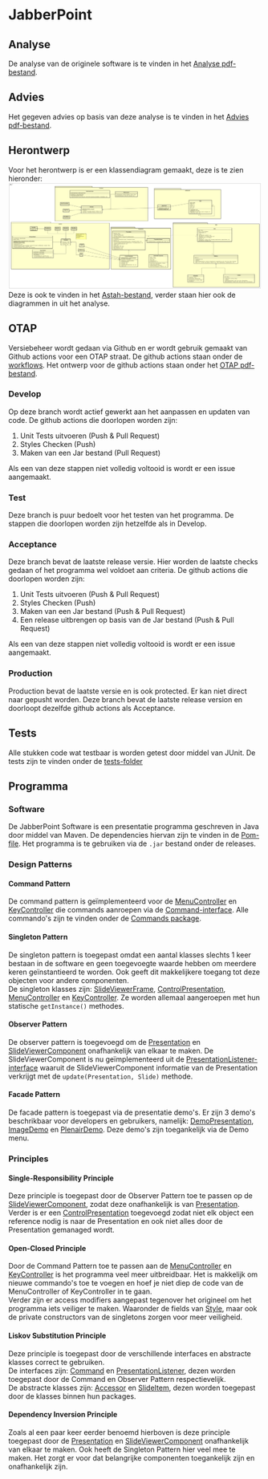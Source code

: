 # JabberPoint
## Analyse
De analyse van de originele software is te vinden in het [Analyse pdf-bestand](Analyse.pdf).
## Advies
Het gegeven advies op basis van deze analyse is te vinden in het [Advies pdf-bestand](Advies.pdf).
## Herontwerp
Voor het herontwerp is er een klassendiagram gemaakt, deze is te zien hieronder:
![Klasse Diagram](ClassDiagram.png)
Deze is ook te vinden in het [Astah-bestand](Herontwerp.asta), verder staan hier ook de diagrammen in uit het analyse.
## OTAP
Versiebeheer wordt gedaan via Github en er wordt gebruik gemaakt van Github actions voor een OTAP straat. De github actions staan onder de [workflows](.github/workflows/). Het ontwerp voor de github actions staan onder het [OTAP pdf-bestand](OTAP.pdf).
### Develop
Op deze branch wordt actief gewerkt aan het aanpassen en updaten van code. De github actions die doorlopen worden zijn:
1. Unit Tests uitvoeren (Push & Pull Request)
2. Styles Checken (Push)
3. Maken van een Jar bestand (Pull Request)

Als een van deze stappen niet volledig voltooid is wordt er een issue aangemaakt.
### Test
Deze branch is puur bedoelt voor het testen van het programma. De stappen die doorlopen worden zijn hetzelfde als in Develop.
### Acceptance
Deze branch bevat de laatste release versie. Hier worden de laatste checks gedaan of het programma wel voldoet aan criteria. De github actions die doorlopen worden zijn:
1. Unit Tests uitvoeren (Push & Pull Request)
2. Styles Checken (Push)
3. Maken van een Jar bestand (Push & Pull Request)
4. Een release uitbrengen op basis van de Jar bestand (Push & Pull Request)

Als een van deze stappen niet volledig voltooid is wordt er een issue aangemaakt.
### Production
Production bevat de laatste versie en is ook protected. Er kan niet direct naar gepusht worden. Deze branch bevat de laatste release version en doorloopt dezelfde github actions als Acceptance.
## Tests
Alle stukken code wat testbaar is worden getest door middel van JUnit. De tests zijn te vinden onder de [tests-folder](tests/main/java/)
## Programma
### Software
De JabberPoint Software is een presentatie programma geschreven in Java door middel van Maven. De dependencies hiervan zijn te vinden in de [Pom-file](pom.xml). Het programma is te gebruiken via de `.jar` bestand onder de releases.
### Design Patterns
#### Command Pattern
De command pattern is geïmplementeerd voor de [MenuController](src/main/java/Control/MenuController.java) en [KeyController](src/main/java/Control/KeyController.java) die commands aanroepen via de [Command-interface](src/main/java/Control/Command.java). Alle commando's zijn te vinden onder de [Commands package](src/main/java/Control/Commands/).
#### Singleton Pattern
De singleton pattern is toegepast omdat een aantal klasses slechts 1 keer bestaan in de software en geen toegevoegte waarde hebben om meerdere keren geïnstantieerd te worden. Ook geeft dit makkelijkere toegang tot deze objecten voor andere componenten.\
De singleton klasses zijn: [SlideViewerFrame](src/main/java/Accessor/SlideViewerFrame.java), [ControlPresentation](src/main/java/Presentation/ControlPresentation.java), [MenuController](src/main/java/Control/MenuController.java) en [KeyController](src/main/java/Control/KeyController.java). Ze worden allemaal aangeroepen met hun statische `getInstance()` methodes.
#### Observer Pattern
De observer pattern is toegevoegd om de [Presentation](src/main/java/Presentation/Presentation.java) en [SlideViewerComponent](src/main/java/Presentation/SlideViewerComponent.java) onafhankelijk van elkaar te maken. De SlideViewerComponent is nu geïmplementeerd uit de [PresentationListener-interface](src/main/java/Presentation/PresentationListener.java) waaruit de SlideViewerComponent informatie van de Presentation verkrijgt met de `update(Presentation, Slide)` methode.
#### Facade Pattern
De facade pattern is toegepast via de presentatie demo's. Er zijn 3 demo's beschrikbaar voor developers en gebruikers, namelijk: [DemoPresentation](src/main/java/Accessor/DemoPresentation.java), [ImageDemo](src/main/java/Accessor/ImageDemo.java) en [PlenairDemo](src/main/java/Accessor/PlenairDemo.java). Deze demo's zijn toegankelijk via de Demo menu.
### Principles
#### Single-Responsibility Principle
Deze principle is toegepast door de Observer Pattern toe te passen op de [SlideViewerComponent](src/main/java/Presentation/SlideViewerComponent.java), zodat deze onafhankelijk is van [Presentation](src/main/java/Presentation/Presentation.java). Verder is er een [ControlPresentation](src/main/java/Presentation/ControlPresentation.java) toegevoegd zodat niet elk object een reference nodig is naar de Presentation en ook niet alles door de Presentation gemanaged wordt.
#### Open-Closed Principle
Door de Command Pattern toe te passen aan de [MenuController](src/main/java/Control/MenuController.java) en [KeyController](src/main/java/Control/KeyController.java) is het programma veel meer uitbreidbaar. Het is makkelijk om nieuwe commando's toe te voegen en hoef je niet diep de code van de MenuController of KeyController in te gaan.\
Verder zijn er access modifiers aangepast tegenover het origineel om het programma iets veiliger te maken. Waaronder de fields van [Style](src/main/java/Jabberpoint/Style.java), maar ook de private constructors van de singletons zorgen voor meer veiligheid.
#### Liskov Substitution Principle
Deze principle is toegepast door de verschillende interfaces en abstracte klasses correct te gebruiken.\
De interfaces zijn: [Command](src/main/java/Control/Command.java) en [PresentationListener](src/main/java/Presentation/PresentationListener.java), dezen worden toegepast door de Command en Observer Pattern respectievelijk.\
De abstracte klasses zijn: [Accessor](src/main/java/Accessor/Accessor.java) en [SlideItem](src/main/java/Slide/SlideItem.java), dezen worden toegepast door de klasses binnen hun packages.
#### Dependency Inversion Principle
Zoals al een paar keer eerder benoemd hierboven is deze principle toegepast door de [Presentation](src/main/java/Presentation/Presentation.java) en [SlideViewerComponent](src/main/java/Presentation/SlideViewerComponent.java) onafhankelijk van elkaar te maken. Ook heeft de Singleton Pattern hier veel mee te maken. Het zorgt er voor dat belangrijke componenten toegankelijk zijn en onafhankelijk zijn.